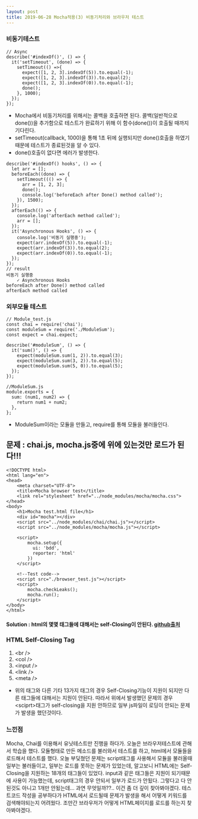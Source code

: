 ```yaml
---
layout: post
title: 2019-06-28 Mocha적용(3) 비동기처리와 브라우저 테스트
---
```



### 비동기테스트

```
// Async
describe('#indexOf()', () => {
  it('setTimeout', (done) => {
    setTimeout(() =>{
      expect([1, 2, 3].indexOf(5)).to.equal(-1);
      expect([1, 2, 3].indexOf(3)).to.equal(2);
      expect([1, 2, 3].indexOf(0)).to.equal(-1);
      done();
    }, 1000);
  });
});

```
- Mocha에서 비동기처리를 위해서는 콜백을 호출하면 된다. 콜백(일반적으로 done())을 추가함으로 테스트가 완료하기 위해 이 함수(done())이 호출될 때까지 기다린다.
- setTimeout(callback, 1000)을 통해 1초 뒤에 실행되지만 done()호출을 하였기때문에 테스트가 종료된것을 알 수 있다.
- done()호출이 없다면 에러가 발생한다.

```
describe('#indexOf() hooks', () => {
  let arr = [];
  beforeEach((done) => {
    setTimeout((() => {
      arr = [1, 2, 3];
      done();
      console.log('beforeEach after Done() method called');
    }), 1500);
  });
  afterEach(() => {
    console.log('afterEach method called');
    arr = [];
  });
  it('Asynchronous Hooks', () => {
    console.log('비동기 실행중');
    expect(arr.indexOf(5)).to.equal(-1);
    expect(arr.indexOf(3)).to.equal(2);
    expect(arr.indexOf(0)).to.equal(-1);
  });
});
// result
비동기 실행중
    ✓ Asynchronous Hooks
beforeEach after Done() method called
afterEach method called
```

### 외부모듈 테스트

```
// Module_test.js
const chai = require('chai');
const moduleSum = require('./ModuleSum');
const expect = chai.expect;

describe('#moduleSum', () => {
  it('sum()', () => {
    expect(moduleSum.sum(1, 2)).to.equal(3);
    expect(moduleSum.sum(3, 2)).to.equal(5);
    expect(moduleSum.sum(5, 0)).to.equal(5);
  });
});

//ModuleSum.js
module.exports = {
  sum: (num1, num2) => {
    return num1 + num2;
  },
};
```
- ModuleSum이라는 모듈을 만들고, require를 통해 모듈을 불러들인다.

## 문제 : chai.js, mocha.js중에 위에 있는것만 로드가 된다!!!

```
<!DOCTYPE html>
<html lang="en">
<head>
    <meta charset="UTF-8">
    <title>Mocha browser test</title>
    <link rel="stylesheet" href="../node_modules/mocha/mocha.css">
</head>
<body>
    <h1>Mocha test.html file</h1>
    <div id="mocha"></div>
    <script src="../node_modules/chai/chai.js"></script>
    <script src="../node_modules/mocha/mocha.js"></script>

    <script>
        mocha.setup({
          ui: 'bdd',
          reporter: 'html'
        })
    </script>

    <!--Test code-->
    <script src="./browser_test.js"></script>
    <script>
        mocha.checkLeaks();
        mocha.run();
    </script>
</body>
</html>

```

#### Solution : html의 몇몇 태그들에 대해서는 self-Closing이 안된다. [github출처](https://stackoverflow.com/questions/69913/why-dont-self-closing-script-elements-work)

### HTML Self-Closing Tag

1. \<br />
2. \<col />
3. \<input />
4. \<link />
5. \<meta />
- 위의 태그와 다른 기타 13가지 태그의 경우 Self-Closing기능이 지원이 되지만 다른 태그들에 대해서는 지원이 안된다. 따라서 위에서 발생했던 문제의 경우 \<sciprt>태그가 self-closing을 지원 안하므로 일부 js파일이 로딩이 안되는 문제가 발생을 했던것이다.

### 느낀점

Mocha, Chai를 이용해서 유닛테스트만 진행을 하다가. 오늘은 브라우저테스트에 관해서 학습을 했다. 모듈형태로 만든 메소드를 불러와서 테스트를 하고, html에서 모듈들을 로드해서 테스트를 했다. 오늘 부딪쳤던 문제는 script태그를 사용해서 모듈을 불러올때 일부는 불러들이고, 일부는 로드를 못하는 문제가 있었는데, 알고보니 HTML에는 Self-Closing을 지원하는 18개의 태그들이 있었다.
input과 같은 태그들은 지원이 되기때문에 사용이 가능했는데, script태그의 경우 안되서 일부가 로드가 안됬다. 그렇다고 다 안된것도 아니고 1개만 안됬는데... 과연 무엇일까??.. 이건 좀 더 깊이 찾아봐야겠다. 테스트코드 작성을 공부하다가 HTML에서 로드될때 문제가 발생을 해서 어떻게 키워드를 검색해야되는지 어려웠다.
조만간 브라우저가 어떻게 HTML페이지를 로드를 하는지 찾아봐야겠다.
